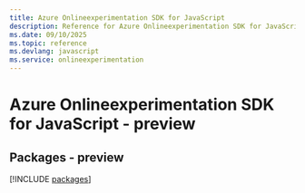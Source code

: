 ```yaml
---
title: Azure Onlineexperimentation SDK for JavaScript
description: Reference for Azure Onlineexperimentation SDK for JavaScript
ms.date: 09/10/2025
ms.topic: reference
ms.devlang: javascript
ms.service: onlineexperimentation
---
```

# Azure Onlineexperimentation SDK for JavaScript - preview
## Packages - preview
[!INCLUDE [packages](onlineexperimentation-index.md)]